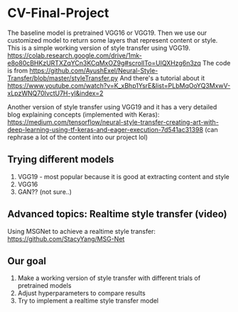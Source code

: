 # CV-Final-Project
The baseline model is pretrained VGG16 or VGG19. Then we use our customized model to return some layers that represent content or style.
This is a simple working version of style transfer using VGG19.
https://colab.research.google.com/drive/1mk-e8o80cBHKzURTXZqYCn3KCqMxOZ9g#scrollTo=UlQXHzg6n3zq
The code is from https://github.com/AyushExel/Neural-Style-Transfer/blob/master/styleTransfer.py
And there's a tutorial about it https://www.youtube.com/watch?v=K_xBhp1YsrE&list=PLbMqOoYQ3MxwV-xLpzWNQ70IvctU7H-yl&index=2

Another version of style transfer using VGG19 and it has a very detailed blog explaining concepts (implemented with Keras):
https://medium.com/tensorflow/neural-style-transfer-creating-art-with-deep-learning-using-tf-keras-and-eager-execution-7d541ac31398
(can rephrase a lot of the content into our project lol)

## Trying different models
1. VGG19 - most popular because it is good at extracting content and style
2. VGG16 
3. GAN?? (not sure..)

## Advanced topics: Realtime style transfer (video)
Using MSGNet to achieve a realtime style transfer: https://github.com/StacyYang/MSG-Net


## Our goal
1. Make a working version of style transfer with different trials of pretrained models
2. Adjust hyperparameters to compare results
3. Try to implement a realtime style transfer model 

